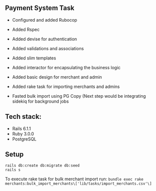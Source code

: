 ## Payment System Task

- Configured and added Rubocop

- Added Rspec

- Added devise for authentication

- Added validations and associations

- Added slim templates

- Added interactor for encapsulating the business logic

- Added basic design for merchant and admin

- Added rake task for importing merchants and admins

- Fasted bulk import using PG Copy (Next step would be integrating sidekiq for background jobs

## Tech stack:
* Rails 6.1.1
* Ruby 3.0.0
* PostgreSQL

## Setup
```
rails db:create db:migrate db:seed
rails s
```
To execute rake task for bulk merchant import run:
`bundle exec rake merchants:bulk_import_merchants\['lib/tasks/import_merchants.csv'\]`
